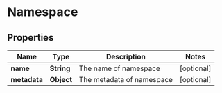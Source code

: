 
# Namespace

## Properties
Name | Type | Description | Notes
------------ | ------------- | ------------- | -------------
**name** | **String** | The name of namespace |  [optional]
**metadata** | **Object** | The metadata of namespace |  [optional]



